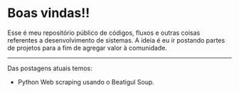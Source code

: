 # Boas vindas!!

Esse é meu repositório público de códigos, fluxos e outras coisas referentes a desenvolvimento de sistemas. A ideia é eu ir postando partes de projetos para a fim de agregar valor à comunidade.

---
Das postagens atuais temos:

* Python
Web scraping usando o Beatigul Soup.
